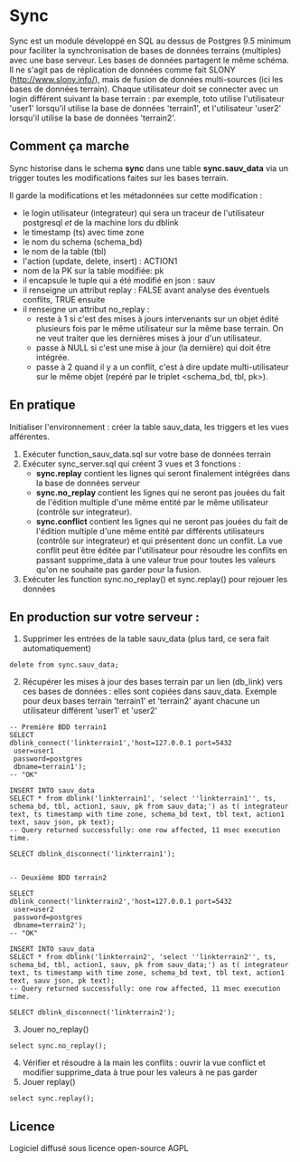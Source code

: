 # Sync

Sync est un module développé en SQL au dessus de Postgres 9.5 minimum pour faciliter la synchronisation de bases de données terrains (multiples) avec une base serveur. Les bases de données partagent le même schéma. 
Il ne s'agit pas de réplication de données comme fait SLONY (http://www.slony.info/), mais de fusion de données multi-sources (ici les bases de données terrain). 
Chaque utilisateur doit se connecter avec un login différent suivant la base terrain : par exemple, toto utilise l'utilisateur 'user1' lorsqu'il utilise la base de données 'terrain1', et l'utilisateur 'user2' lorsqu'il utilise la base de données 'terrain2'.

## Comment ça marche

Sync historise dans le schema **sync** dans une table **sync.sauv_data** via un trigger toutes les modifications faites sur les bases terrain. 

Il garde la modifications et les métadonnées sur cette modification : 
- le login utilisateur (integrateur) qui sera un traceur de l'utilisateur postgresql *et* de la machine lors du dblink
- le timestamp (ts) avec time zone
- le nom du schema (schema_bd)
- le nom de la table (tbl)
- l'action (update, delete, insert) : ACTION1
- nom de la PK sur la table modifiée: pk
- il encapsule le tuple qui a été modifié en json : sauv
- il renseigne un attribut replay : FALSE avant analyse des éventuels conflits, TRUE ensuite
- il renseigne un attribut no_replay :   
	- reste à 1 si c'est des mises à jours intervenants sur un objet édité plusieurs fois par le même utilisateur sur la même base terrain. On ne veut traiter que les dernières mises à jour d'un utilisateur.
    - passe à NULL si c'est une mise à jour (la dernière) qui doit être intégrée.
	- passe à 2 quand il y a un conflit, c'est à dire update multi-utilisateur sur le même objet (repéré par le triplet <schema_bd, tbl, pk>).

## En pratique

Initialiser l'environnement : créer la table sauv_data, les triggers et les vues afférentes. 

1. Exécuter function_sauv_data.sql sur votre base de données terrain
2. Exécuter  sync_server.sql qui créent 3 vues et 3 fonctions :  
    - **sync.replay** contient les lignes qui seront finalement intégrées dans la base de données serveur
    - **sync.no_replay** contient les lignes qui ne seront pas jouées du fait de l'édition multiple d'une même entité par le même utilisateur (contrôle sur integrateur).
    - **sync.conflict** contient les lignes qui ne seront pas jouées du fait de l'édition multiple d'une même entité par différents utilisateurs (contrôle sur integrateur) et qui présentent donc un conflit. La vue conflit peut être éditée par l'utilisateur pour résoudre les conflits en passant supprime_data à une valeur true pour toutes les valeurs qu'on ne souhaite pas garder pour la fusion. 
3. Exécuter les function sync.no_replay() et sync.replay() pour rejouer les données

## En production sur votre serveur : 

1. Supprimer les entrées de la table sauv_data (plus tard, ce sera fait automatiquement)
``` 
delete from sync.sauv_data;
```

2. Récupérer les mises à jour des bases terrain par un lien (db_link) vers ces bases de données : elles sont copiées dans sauv_data.
Exemple pour deux bases terrain 'terrain1' et 'terrain2' ayant chacune un utilisateur différent 'user1' et 'user2'
``` 
-- Première BDD terrain1
SELECT
dblink_connect('linkterrain1','host=127.0.0.1 port=5432
 user=user1
 password=postgres
 dbname=terrain1');
-- "OK"

INSERT INTO sauv_data 
SELECT * from dblink('linkterrain1', 'select ''linkterrain1'', ts, schema_bd, tbl, action1, sauv, pk from sauv_data;') as t( integrateur text, ts timestamp with time zone, schema_bd text, tbl text, action1 text, sauv json, pk text);
-- Query returned successfully: one row affected, 11 msec execution time.

SELECT dblink_disconnect('linkterrain1');


-- Deuxième BDD terrain2

SELECT
dblink_connect('linkterrain2','host=127.0.0.1 port=5432
 user=user2
 password=postgres
 dbname=terrain2');
-- "OK"

INSERT INTO sauv_data 
SELECT * from dblink('linkterrain2', 'select ''linkterrain2'', ts, schema_bd, tbl, action1, sauv, pk from sauv_data;') as t( integrateur text, ts timestamp with time zone, schema_bd text, tbl text, action1 text, sauv json, pk text);
-- Query returned successfully: one row affected, 11 msec execution time.

SELECT dblink_disconnect('linkterrain2');

```


3. Jouer no_replay() 
``` 
select sync.no_replay();
```
4. Vérifier et résoudre à la main les conflits : ouvrir la vue conflict et modifier supprime_data à true pour les valeurs à ne pas garder 
5. Jouer replay()
``` 
select sync.replay();
```



## Licence

Logiciel diffusé sous licence open-source AGPL


